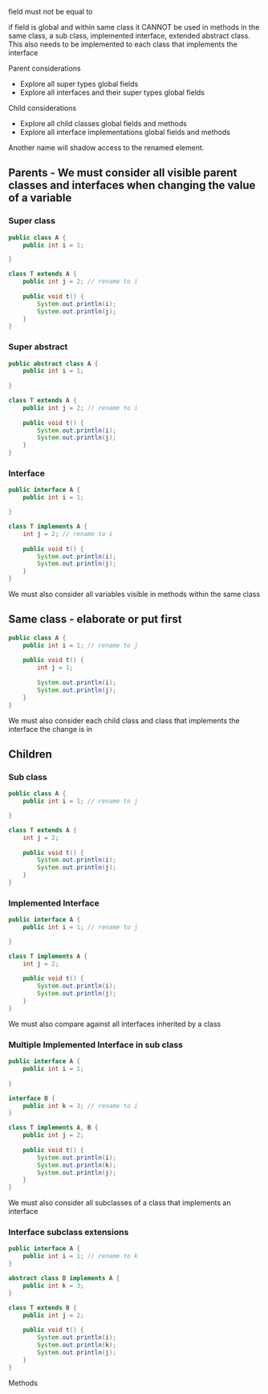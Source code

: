 field must not be equal to

if field is global and within same class it CANNOT be used in methods in the same class, a sub class, implemented interface, extended abstract class.  This also needs to be implemented to each class that implements the interface

Parent considerations
* Explore all super types global fields
* Explore all interfaces and their super types global fields

Child considerations
* Explore all child classes global fields and methods
* Explore all interface implementations global fields and methods

Another name will shadow access to the renamed element.	


## Parents - We must consider all visible parent classes and interfaces when changing the value of a variable


###  Super class

```java
public class A {
	public int i = 1;

}

class T extends A {
	public int j = 2; // rename to i
	
	public void t() {	
		System.out.println(i);
		System.out.println(j);
	}
}
```

### Super abstract

```java
public abstract class A {
	public int i = 1;
	
}

class T extends A {
	public int j = 2; // rename to i
	
	public void t() {	
		System.out.println(i);
		System.out.println(j);
	}
}
```
### Interface

```java
public interface A {
	public int i = 1; 

}

class T implements A {
	int j = 2; // rename to i
	
	public void t() {
		System.out.println(i);
		System.out.println(j);
	}
}
```



We must also consider all variables visible in methods within the same class

## Same class - elaborate or put first

```java
public class A {
	public int i = 1; // rename to j
	
	public void t() {
		int j = 1;
		
		System.out.println(i);
		System.out.println(j);
	}
}
```

We must also consider each child class and class that implements the interface the change is in

## Children

### Sub class

```java
public class A {
	public int i = 1; // rename to j

}

class T extends A {
	int j = 2;
	
	public void t() {	
		System.out.println(i);
		System.out.println(j);
	}
}
```

### Implemented Interface

```java
public interface A {
	public int i = 1; // rename to j

}

class T implements A {
	int j = 2;
	
	public void t() {
		System.out.println(i);
		System.out.println(j);
	}
}
```



We must also compare against all interfaces inherited by a class

### Multiple Implemented Interface in sub class

```java
public interface A {
	public int i = 1;
	
}

interface B {
	public int k = 3; // rename to i
}

class T implements A, B {
	public int j = 2;
	
	public void t() {	
		System.out.println(i);
		System.out.println(k);
		System.out.println(j);
	}
}
```
We must also consider all subclasses of a class that implements an interface

### Interface subclass extensions

```java
public interface A {
	public int i = 1; // rename to k
}

abstract class B implements A {
	public int k = 3;
}

class T extends B {
	public int j = 2;
	
	public void t() {	
		System.out.println(i);
		System.out.println(k);
		System.out.println(j);
	}
}
```


Methods